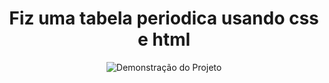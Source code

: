 <h1 align=center> Fiz uma tabela periodica usando css e html </h1>


<div align="center">
  <img src="./imagens/tabela.gif" alt="Demonstração do Projeto">
</div>


